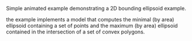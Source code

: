 Simple animated example demonstrating a 2D bounding ellipsoid example.

the example implements a model that computes the minimal (by area) ellipsoid containing a
set of points and the maximum (by area) ellipsoid contained in the intersection
of a set of convex polygons.

